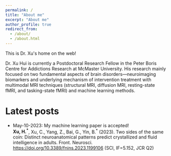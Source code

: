```yaml
---
permalink: /
title: "About me"
excerpt: "About me"
author_profile: true
redirect_from: 
  - /about/
  - /about.html
---
```


This is Dr. Xu's home on the web!

Dr. Xu Hui is currently a Postdoctoral Research Fellow in the Peter Boris Centre for Addictions Research at McMaster University. His research mainly focused on two fundamental aspects of brain disorders—neuroimaging biomarkers and underlying mechanism of intervention treatment with multimodal MRI techniques (structural MRI, diffusion MRI, resting-state fMRI, and tasking-state fMRI) and machine learning methods.

Latest posts
=======

* May-10-2023: My machine learning paper is accepted!       
**Xu, H.<sup>*</sup>**, Xu, C., Yang, Z., Bai, G., Yin, B.<sup>*</sup> (2023). Two sides of the same coin: Distinct neuroanatomical patterns predict crystallized and fluid intelligence in adults. Front. Neurosci. https://doi.org/10.3389/fnins.2023.1199106 (SCI, IF=5.152, JCR Q2)
